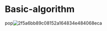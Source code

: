 # Basic-algorithm

pop![2f5a6bb89c08152a164834e484068eca](/Users/jimimao/Downloads/2f5a6bb89c08152a164834e484068eca.gif)